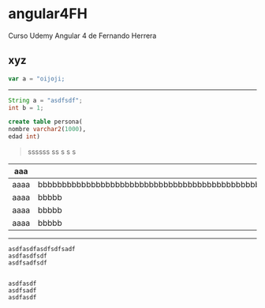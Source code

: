 # angular4FH
Curso Udemy Angular 4 de Fernando Herrera

## xyz

```javascript
var a = "oijoji;
```


----------

```java
String a = "asdfsdf";
int b = 1;
```
```sql
create table persona(
nombre varchar2(1000),
edad int)
```

> ssssss
> ss
s
s
s

|aaa  | bbb |
|--|--|
| aaaa |bbbbbbbbbbbbbbbbbbbbbbbbbbbbbbbbbbbbbbbbbbbbbbbbbbbbbbbbbbbbbbbbbbbbbbbbbbbbbbbbbbbbbbbbbbbbbbbbbbbbbbbbbbbbbbbbbbbbbbbbbbbbbbbbbbbbbbbbbbbbbbbbbbbbbbbbbbbbbbbbbbbbbbbbbbbbbbbbbbbbbbbbbbbbbbbbbbb  |
| aaaa |bbbbb  |
| aaaa |bbbbb  |
| aaaa |bbbbb  |


----------

    asdfasdfasdfsdfsadf
    asdfasdfsdf
    asdfsadfsdf


	asdfasdf
	asdfsadf
	asdfasdf

